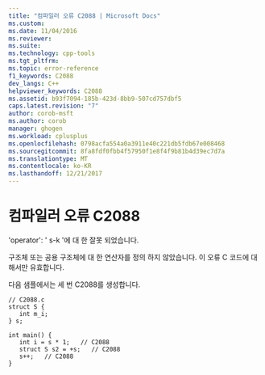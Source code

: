 ```yaml
---
title: "컴파일러 오류 C2088 | Microsoft Docs"
ms.custom: 
ms.date: 11/04/2016
ms.reviewer: 
ms.suite: 
ms.technology: cpp-tools
ms.tgt_pltfrm: 
ms.topic: error-reference
f1_keywords: C2088
dev_langs: C++
helpviewer_keywords: C2088
ms.assetid: b93f7094-185b-423d-8bb9-507cd757dbf5
caps.latest.revision: "7"
author: corob-msft
ms.author: corob
manager: ghogen
ms.workload: cplusplus
ms.openlocfilehash: 0798acfa554a0a3911e40c221db5fdb67e008468
ms.sourcegitcommit: 8fa8fdf0fbb4f57950f1e8f4f9b81b4d39ec7d7a
ms.translationtype: MT
ms.contentlocale: ko-KR
ms.lasthandoff: 12/21/2017
---
```

# <a name="compiler-error-c2088"></a>컴파일러 오류 C2088
'operator': ' s-k '에 대 한 잘못 되었습니다.  
  
 구조체 또는 공용 구조체에 대 한 연산자를 정의 하지 않았습니다. 이 오류 C 코드에 대해서만 유효합니다.  
  
 다음 샘플에서는 세 번 C2088를 생성합니다.  
  
```  
// C2088.c  
struct S {  
   int m_i;   
} s;  
  
int main() {  
   int i = s * 1;   // C2088  
   struct S s2 = +s;   // C2088  
   s++;   // C2088  
}  
```
